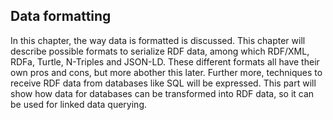 ## Data formatting
In this chapter, the way data is formatted is discussed. This chapter will describe possible formats to serialize RDF data, among which RDF/XML, RDFa, Turtle, N-Triples and JSON-LD. These different formats all have their own pros and cons, but more abother this later. Further more, techniques to receive RDF data from databases like SQL will be expressed. This part will show how data for databases can be transformed into RDF data, so it can be used for linked data querying.




